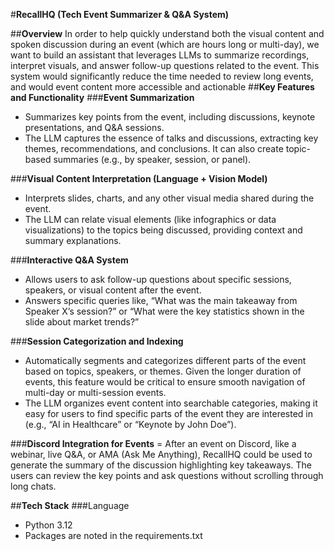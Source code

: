 #**RecallHQ (Tech Event Summarizer & Q&A System)**

##**Overview**
In order to help quickly understand both the visual content and spoken discussion during an event (which are hours long or multi-day), we want to build an assistant that leverages LLMs to summarize recordings, interpret visuals, and answer follow-up questions related to the event. This system would significantly reduce the time needed to review long events, and would event content more accessible and actionable
##**Key Features and Functionality**
###**Event Summarization** 
- Summarizes key points from the event, including discussions, keynote presentations, and Q&A sessions.
- The LLM captures the essence of talks and discussions, extracting key themes, recommendations, and conclusions. It can also create topic-based summaries (e.g., by speaker, session, or panel).

###**Visual Content Interpretation (Language + Vision Model)**
- Interprets slides, charts, and any other visual media shared during the event.
- The LLM can relate visual elements (like infographics or data visualizations) to the topics being discussed, providing context and summary explanations.

###**Interactive Q&A System**
- Allows users to ask follow-up questions about specific sessions, speakers, or visual content after the event.
- Answers specific queries like, “What was the main takeaway from Speaker X’s session?” or “What were the key statistics shown in the slide about market trends?”

###**Session Categorization and Indexing**
- Automatically segments and categorizes different parts of the event based on topics, speakers, or themes. Given the longer duration of events, this feature would be critical to ensure smooth navigation of multi-day or multi-session events.
- The LLM organizes event content into searchable categories, making it easy for users to find specific parts of the event they are interested in (e.g., “AI in Healthcare” or “Keynote by John Doe”).

###**Discord Integration for Events** 
= After an event on Discord, like a webinar, live Q&A, or AMA (Ask Me Anything), RecallHQ could be used to generate the summary of the discussion highlighting key takeaways. The users can review the key points and ask questions without scrolling through long chats.

##**Tech Stack**
###Language
- Python 3.12
- Packages are noted in the requirements.txt
